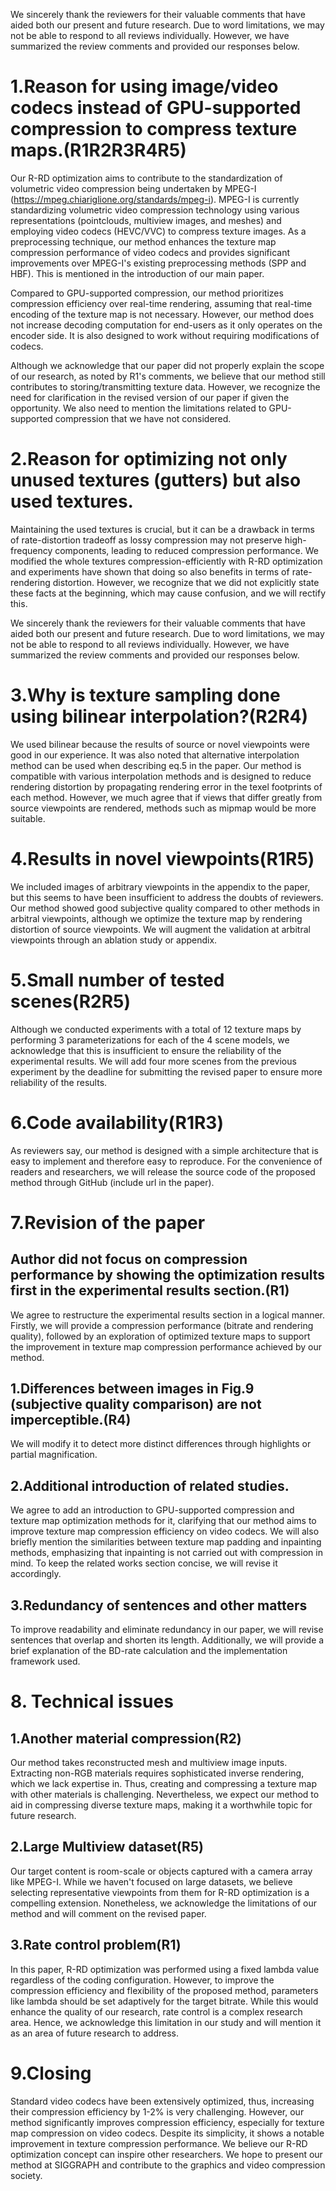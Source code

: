 We sincerely thank the reviewers for their valuable comments that have aided both our present and future research. Due to word limitations, we may not be able to respond to all reviews individually. However, we have summarized the review comments and provided our responses below.

# 1.Reason for using image/video codecs instead of GPU-supported compression to compress texture maps.(R1R2R3R4R5)
Our R-RD optimization aims to contribute to the standardization of volumetric video compression being undertaken by MPEG-I (https://mpeg.chiariglione.org/standards/mpeg-i). MPEG-I is currently standardizing volumetric video compression technology using various representations (pointclouds, multiview images, and meshes) and employing video codecs (HEVC/VVC) to compress texture images. As a preprocessing technique, our method enhances the texture map compression performance of video codecs and provides significant improvements over MPEG-I's existing preprocessing methods (SPP and HBF). This is mentioned in the introduction of our main paper.

Compared to GPU-supported compression, our method prioritizes compression efficiency over real-time rendering, assuming that real-time encoding of the texture map is not necessary. However, our method does not increase decoding computation for end-users as it only operates on the encoder side. It is also designed to work without requiring modifications of codecs.

Although we acknowledge that our paper did not properly explain the scope of our research, as noted by R1's comments, we believe that our method still contributes to storing/transmitting texture data. However, we recognize the need for clarification in the revised version of our paper if given the opportunity. We also need to mention the limitations related to GPU-supported compression that we have not considered.


# 2.Reason for optimizing not only unused textures (gutters) but also used textures.
Maintaining the used textures is crucial, but it can be a drawback in terms of rate-distortion tradeoff as lossy compression may not preserve high-frequency components, leading to reduced compression performance. We modified the whole textures compression-efficiently with R-RD optimization and experiments have shown that doing so also benefits in terms of rate-rendering distortion. However, we recognize that we did not explicitly state these facts at the beginning, which may cause confusion, and we will rectify this.

We sincerely thank the reviewers for their valuable comments that have aided both our present and future research. Due to word limitations, we may not be able to respond to all reviews individually. However, we have summarized the review comments and provided our responses below.

# 3.Why is texture sampling done using bilinear interpolation?(R2R4)
We used bilinear because the results of source or novel viewpoints were good in our experience. It was also noted that alternative interpolation method can be used when describing eq.5 in the paper. Our method is compatible with various interpolation methods and is designed to reduce rendering distortion by propagating rendering error in the texel footprints of each method. However, we much agree that if views that differ greatly from source viewpoints are rendered, methods such as mipmap would be more suitable.

# 4.Results in novel viewpoints(R1R5)
We included images of arbitrary viewpoints in the appendix to the paper, but this seems to have been insufficient to address the doubts of reviewers. Our method showed good subjective quality compared to other methods in arbitral viewpoints, although we optimize the texture map by rendering distortion of source viewpoints. We will augment the validation at arbitral viewpoints through an ablation study or appendix.

# 5.Small number of tested scenes(R2R5)
Although we conducted experiments with a total of 12 texture maps by performing 3 parameterizations for each of the 4 scene models, we acknowledge that this is insufficient to ensure the reliability of the experimental results. We will add four more scenes from the previous experiment by the deadline for submitting the revised paper to ensure more reliability of the results.

# 6.Code availability(R1R3)
As reviewers say, our method is designed with a simple architecture that is easy to implement and therefore easy to reproduce. For the convenience of readers and researchers, we will release the source code of the proposed method through GitHub (include url in the paper).

# 7.Revision of the paper
## Author did not focus on compression performance by showing the optimization results first in the experimental results section.(R1)
We agree to restructure the experimental results section in a logical manner. Firstly, we will provide a compression performance (bitrate and rendering quality), followed by an exploration of optimized texture maps to support the improvement in texture map compression performance achieved by our method.

## 1.Differences between images in Fig.9 (subjective quality comparison) are not imperceptible.(R4)
We will modify it to detect more distinct differences through highlights or partial magnification.

## 2.Additional introduction of related studies.
We agree to add an introduction to GPU-supported compression and texture map optimization methods for it, clarifying that our method aims to improve texture map compression efficiency on video codecs. We will also briefly mention the similarities between texture map padding and inpainting methods, emphasizing that inpainting is not carried out with compression in mind. To keep the related works section concise, we will revise it accordingly.

## 3.Redundancy of sentences and other matters
To improve readability and eliminate redundancy in our paper, we will revise sentences that overlap and shorten its length. Additionally, we will provide a brief explanation of the BD-rate calculation and the implementation framework used.

# 8. Technical issues
## 1.Another material compression(R2)
Our method takes reconstructed mesh and multiview image inputs. Extracting non-RGB materials requires sophisticated inverse rendering, which we lack expertise in. Thus, creating and compressing a texture map with other materials is challenging. Nevertheless, we expect our method to aid in compressing diverse texture maps, making it a worthwhile topic for future research.

## 2.Large Multiview dataset(R5)
Our target content is room-scale or objects captured with a camera array like MPEG-I. While we haven't focused on large datasets, we believe selecting representative viewpoints from them for R-RD optimization is a compelling extension. Nonetheless, we acknowledge the limitations of our method and will comment on the revised paper.

## 3.Rate control problem(R1)
In this paper, R-RD optimization was performed using a fixed lambda value regardless of the coding configuration. However, to improve the compression efficiency and flexibility of the proposed method, parameters like lambda should be set adaptively for the target bitrate. While this would enhance the quality of our research, rate control is a complex research area. Hence, we acknowledge this limitation in our study and will mention it as an area of future research to address.

# 9.Closing
Standard video codecs have been extensively optimized, thus, increasing their compression efficiency by 1-2% is very challenging. However, our method significantly improves compression efficiency, especially for texture map compression on video codecs. Despite its simplicity, it shows a notable improvement in texture compression performance. We believe our R-RD optimization concept can inspire other researchers. We hope to present our method at SIGGRAPH and contribute to the graphics and video compression society.

